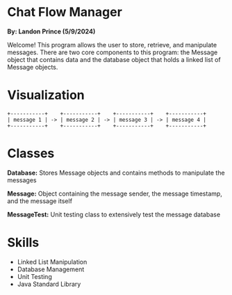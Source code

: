 # Chat Flow Manager
**By: Landon Prince (5/9/2024)**

Welcome! This program allows the user to store, retrieve, and manipulate messages. There are two core components to this program: the Message object 
that contains data and the database object that holds a linked list of Message objects.

# Visualization
```
+-----------+    +-----------+    +-----------+    +-----------+
| message 1 | -> | message 2 | -> | message 3 | -> | message 4 |
+-----------+    +-----------+    +-----------+    +-----------+
```
# Classes
**Database:** Stores Message objects and contains methods to manipulate the messages

**Message:** Object containing the message sender, the message  timestamp, and the message itself

**MessageTest:** Unit testing class to extensively test the message database 

# Skills
- Linked List Manipulation
- Database Management                    
- Unit Testing
- Java Standard Library 

